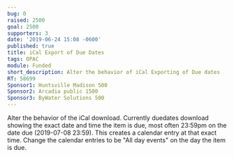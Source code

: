 ```yaml
---
bug: 0
raised: 2500
goal: 2500
supporters: 3
date: '2019-06-24 15:08 -0600'
published: true
title: iCal Export of Due Dates
tags: OPAC
module: Funded
short_description: Alter the behavior of iCal Exporting of Due dates
RT: 58699
Sponsor1: Huntsville Madison 500
Sponsor2: Arcadia public 1500
Sponsor3: ByWater Solutions 500
---
```



Alter the behavior of the iCal download.  Currently duedates download showing the exact date and time the item is due, most often 23:59pm on the date due (2019-07-08 23:59).  This creates a calendar entry at that exact time.  Change the calendar entries to be "All day events" on the day the item is due.
